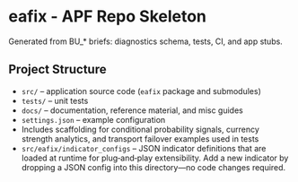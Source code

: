 # eafix - APF Repo Skeleton

Generated from BU_* briefs: diagnostics schema, tests, CI, and app stubs.

## Project Structure

- `src/` – application source code (`eafix` package and submodules)
- `tests/` – unit tests
- `docs/` – documentation, reference material, and misc guides
- `settings.json` – example configuration
- Includes scaffolding for conditional probability signals, currency strength
  analytics, and transport failover examples used in tests
- `src/eafix/indicator_configs` – JSON indicator definitions that are loaded at
  runtime for plug‑and‑play extensibility. Add a new indicator by dropping a
  JSON config into this directory—no code changes required.
